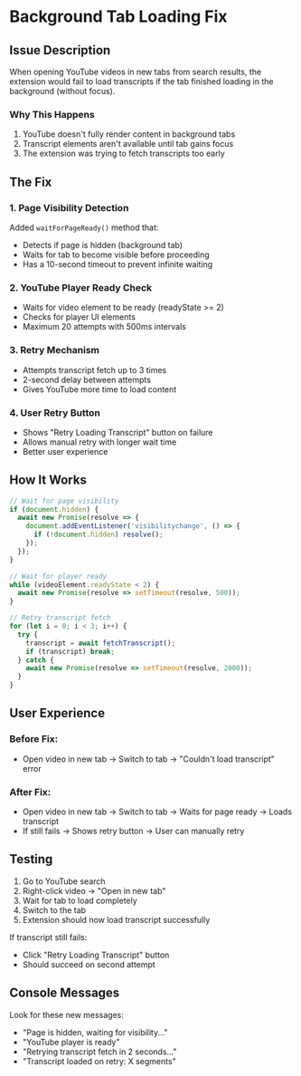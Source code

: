 # Background Tab Loading Fix

## Issue Description
When opening YouTube videos in new tabs from search results, the extension would fail to load transcripts if the tab finished loading in the background (without focus).

### Why This Happens
1. YouTube doesn't fully render content in background tabs
2. Transcript elements aren't available until tab gains focus
3. The extension was trying to fetch transcripts too early

## The Fix

### 1. Page Visibility Detection
Added `waitForPageReady()` method that:
- Detects if page is hidden (background tab)
- Waits for tab to become visible before proceeding
- Has a 10-second timeout to prevent infinite waiting

### 2. YouTube Player Ready Check
- Waits for video element to be ready (readyState >= 2)
- Checks for player UI elements
- Maximum 20 attempts with 500ms intervals

### 3. Retry Mechanism
- Attempts transcript fetch up to 3 times
- 2-second delay between attempts
- Gives YouTube more time to load content

### 4. User Retry Button
- Shows "Retry Loading Transcript" button on failure
- Allows manual retry with longer wait time
- Better user experience

## How It Works

```javascript
// Wait for page visibility
if (document.hidden) {
  await new Promise(resolve => {
    document.addEventListener('visibilitychange', () => {
      if (!document.hidden) resolve();
    });
  });
}

// Wait for player ready
while (videoElement.readyState < 2) {
  await new Promise(resolve => setTimeout(resolve, 500));
}

// Retry transcript fetch
for (let i = 0; i < 3; i++) {
  try {
    transcript = await fetchTranscript();
    if (transcript) break;
  } catch {
    await new Promise(resolve => setTimeout(resolve, 2000));
  }
}
```

## User Experience

### Before Fix:
- Open video in new tab → Switch to tab → "Couldn't load transcript" error

### After Fix:
- Open video in new tab → Switch to tab → Waits for page ready → Loads transcript
- If still fails → Shows retry button → User can manually retry

## Testing

1. Go to YouTube search
2. Right-click video → "Open in new tab"
3. Wait for tab to load completely
4. Switch to the tab
5. Extension should now load transcript successfully

If transcript still fails:
- Click "Retry Loading Transcript" button
- Should succeed on second attempt

## Console Messages

Look for these new messages:
- "Page is hidden, waiting for visibility..."
- "YouTube player is ready"
- "Retrying transcript fetch in 2 seconds..."
- "Transcript loaded on retry: X segments"